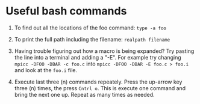 # Useful bash commands

1. To find out all the locations of the foo command:
```type -a foo```

2. To print the full path including the filename:
   ```realpath filename```

3. Having trouble figuring out how a macro is being expanded?  Try
    pasting the line into a terminal and adding a "-E". For example try
    changing ```mpicc -DFOO -DBAR -c foo.c``` into
   ```mpicc -DFOO -DBAR -E foo.c > foo.i``` and look at the ```foo.i``` file.

4. Execute last three (n) commands repeately. Press the up-arrow key three (n) times, the press ```Cntrl o```.
   This is execute one command and bring the next one up. Repeat as many times as needed. 

